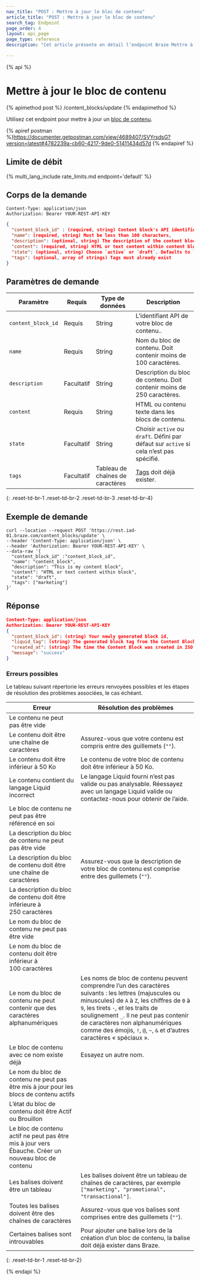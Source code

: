 ```yaml
---
nav_title: "POST : Mettre à jour le bloc de contenu"
article_title: "POST : Mettre à jour le bloc de contenu"
search_tag: Endpoint
page_order: 4
layout: api_page
page_type: reference
description: "Cet article présente en détail l’endpoint Braze Mettre à jour des blocs de contenu d’e-mail."

---
```

{% api %}
# Mettre à jour le bloc de contenu
{% apimethod post %}
/content_blocks/update
{% endapimethod %}

Utilisez cet endpoint pour mettre à jour un [bloc de contenu]({{site.baseurl}}/user_guide/engagement_tools/templates_and_media/content_blocks/).

{% apiref postman %}https://documenter.getpostman.com/view/4689407/SVYrsdsG?version=latest#4782239a-cb60-4217-9de0-51411434d57d {% endapiref %}

## Limite de débit

{% multi_lang_include rate_limits.md endpoint='default' %}

## Corps de la demande

```
Content-Type: application/json
Authorization: Bearer YOUR-REST-API-KEY
```

```json
{
  "content_block_id" : (required, string) Content block's API identifier.
  "name": (required, string) Must be less than 100 characters,
  "description": (optional, string) The description of the content block. Must be less than 250 character,
  "content": (required, string) HTML or text content within content block,
  "state": (optional, string) Choose `active` or `draft`. Defaults to `active` if not specified,
  "tags": (optional, array of strings) Tags must already exist
}
```

## Paramètres de demande

| Paramètre | Requis | Type de données | Description |
|---|---|---|---|
| `content_block_id`|	Requis |	String | L’identifiant API de votre bloc de contenu..|
| `name` | Requis | String | Nom du bloc de contenu. Doit contenir moins de 100 caractères. |
| `description` | Facultatif | String | Description du bloc de contenu. Doit contenir moins de 250 caractères. |
| `content` | Requis | String | HTML ou contenu texte dans les blocs de contenu.
| `state` | Facultatif | String | Choisir `active` ou `draft`. Défini par défaut sur `active` si cela n’est pas spécifié. |
| `tags` | Facultatif | Tableau de chaînes de caractères | [Tags]({{site.baseurl}}/user_guide/administrative/app_settings/manage_app_group/tags/) doit déjà exister. |
{: .reset-td-br-1 .reset-td-br-2 .reset-td-br-3  .reset-td-br-4}

## Exemple de demande
```
curl --location --request POST 'https://rest.iad-01.braze.com/content_blocks/update' \
--header 'Content-Type: application/json' \
--header 'Authorization: Bearer YOUR-REST-API-KEY' \
--data-raw '{
  "content_block_id" :"content_block_id", 
  "name": "content_block",
  "description": "This is my content block",
  "content": "HTML or text content within block",
  "state": "draft",
  "tags": ["marketing"]
}'
```

## Réponse

```json
Content-Type: application/json
Authorization: Bearer YOUR-REST-API-KEY
{
  "content_block_id": (string) Your newly generated block id,
  "liquid_tag": (string) The generated block tag from the Content Block name,
  "created_at": (string) The time the Content Block was created in ISO 8601,
  "message": "success"
}
```

### Erreurs possibles

Le tableau suivant répertorie les erreurs renvoyées possibles et les étapes de résolution des problèmes associées, le cas échéant.

| Erreur | Résolution des problèmes |
| --- | --- |
| Le contenu ne peut pas être vide |
| Le contenu doit être une chaîne de caractères | Assurez-vous que votre contenu est compris entre des guillemets (`""`). |
| Le contenu doit être inférieur à 50 Ko | Le contenu de votre bloc de contenu doit être inférieur à 50 Ko. |
| Le contenu contient du langage Liquid incorrect | Le langage Liquid fourni n’est pas valide ou pas analysable. Réessayez avec un langage Liquid valide ou contactez-nous pour obtenir de l’aide. |
| Le bloc de contenu ne peut pas être référencé en soi |
| La description du bloc de contenu ne peut pas être vide |
| La description du bloc de contenu doit être une chaîne de caractères | Assurez-vous que la description de votre bloc de contenu est comprise entre des guillemets (`""`). |
| La description du bloc de contenu doit être inférieure à 250 caractères |
| Le nom du bloc de contenu ne peut pas être vide |
| Le nom du bloc de contenu doit être inférieur à 100 caractères |
| Le nom du bloc de contenu ne peut contenir que des caractères alphanumériques | Les noms de bloc de contenu peuvent comprendre l’un des caractères suivants : les lettres (majuscules ou minuscules) de `A` à `Z`, les chiffres de `0` à `9`, les tirets `-`, et les traits de soulignement `_`. Il ne peut pas contenir de caractères non alphanumériques comme des émojis, `!`, `@`, `~`, `&` et d’autres caractères « spéciaux ». |
| Le bloc de contenu avec ce nom existe déjà | Essayez un autre nom. |
| Le nom du bloc de contenu ne peut pas être mis à jour pour les blocs de contenu actifs |
| L’état du bloc de contenu doit être Actif ou Brouillon |
| Le bloc de contenu actif ne peut pas être mis à jour vers Ébauche. Créer un nouveau bloc de contenu |
| Les balises doivent être un tableau | Les balises doivent être un tableau de chaînes de caractères, par exemple `["marketing", "promotional", "transactional"]`. |
| Toutes les balises doivent être des chaînes de caractères | Assurez-vous que vos balises sont comprises entre des guillemets (`""`). |
| Certaines balises sont introuvables | Pour ajouter une balise lors de la création d’un bloc de contenu, la balise doit déjà exister dans Braze. |
{: .reset-td-br-1 .reset-td-br-2}


{% endapi %}
